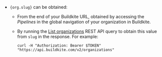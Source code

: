- `{org.slug}` can be obtained:

    * From the end of your Buildkite URL, obtained by accessing the _Pipelines_ in the global navigation of your organization in Buildkite.

    * By running the [List organizations](/docs/apis/rest-api/organizations#list-organizations) REST API query to obtain this value from `slug` in the response. For example:

        ```curl
        curl -H "Authorization: Bearer $TOKEN" "https://api.buildkite.com/v2/organizations"
        ```
